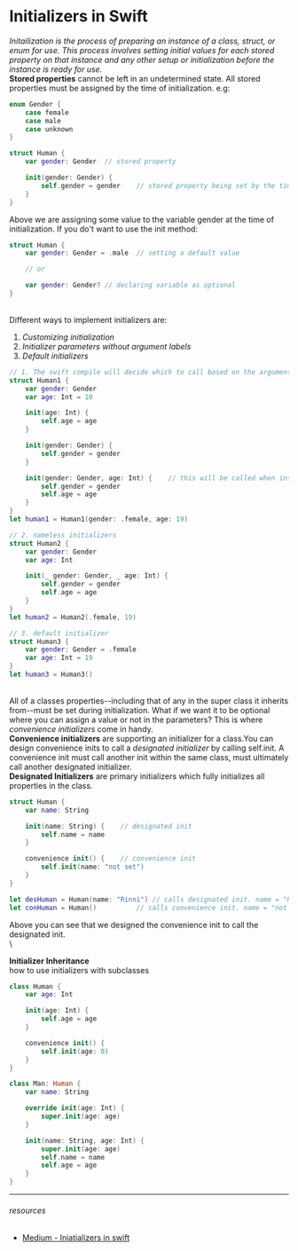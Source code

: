 # Initializers in Swift

*Initailization is the process of preparing an instance of a class, struct, or enum for use. This process involves setting initial values for each stored property on that instance and any other setup or initialization before the instance is ready for use.*\
**Stored properties** cannot be left in an undetermined state. All stored properties must be assigned by the time of initialization. e.g:

```Swift
enum Gender {
	case female
	case male
	case unknown
}

struct Human {
	var gender: Gender	// stored property

	init(gender: Gender) {
		self.gender = gender	// stored property being set by the time of initialization
	}
}
```
Above we are assigning some value to the variable gender at the time of initialization. If you do't want to use the init method:
```Swift
struct Human {
	var gender: Gender = .male 	// setting a default value

	// or

	var gender: Gender?	// declaring variable as optional
}
```
\
Different ways to implement initializers are: 
1. *Customizing initialization*
2. *Initializer parameters without argument labels*
3. *Default initializers*
```Swift
// 1. The swift compile will decide which to call based on the argument label
struct Human1 {
	var gender: Gender
	var age: Int = 10

	init(age: Int) {
		self.age = age
	}

	init(gender: Gender) {
		self.gender = gender
	}

	init(gender: Gender, age: Int) {	// this will be called when instantiating human1
		self.gender = gender
		self.age = age
	}
}
let human1 = Human1(gender: .female, age: 19)

// 2. nameless initializers
struct Human2 {
	var gender: Gender
	var age: Int

	init(_ gender: Gender, _ age: Int) {
		self.gender = gender
		self.age = age
	}
}
let human2 = Human2(.female, 19)

// 3. default initializer
struct Human3 {
	var gender: Gender = .female
	var age: Int = 19
}
let human3 = Human3()
```
\
All of a classes properties--including that of any in the super class it inherits from--must be set during initialization. What if we want it to be optional where you can assign a value or not in the parameters? This is where *convenience initializers* come in handy.\
**Convenience initializers** are supporting an initializer for a class.You can design convenience inits to call a *designated initializer* by calling self.init. A convenience init must call another init within the same class, must ultimately call another designated initializer.\
**Designated Initializers** are primary initializers which fully initializes all properties in the class.
```swift
struct Human {
	var name: String

	init(name: String) {	// designated init
		self.name = name
	}

	convenience init() {	// convenience init
		self.init(name: "not set")
	}
}

let desHuman = Human(name: "Rinni")	// calls designated init. name = "Rinni"
let conHuman = Human() 			// calls convenience init. name = "not set"
```
Above you can see that we designed the convenience init to call the designated init.\
\

**Initializer Inheritance**\
how to use initializers with subclasses
```swift
class Human {
	var age: Int

	init(age: Int) {
		self.age = age
	}

	convenience init() {
		self.init(age: 0)
	}
}

class Man: Human {
	var name: String

	override init(age: Int) {
		super.init(age: age)
	}

	init(name: String, age: Int) {
		super.init(age: age)
		self.name = name
		self.age = age
	}
}
```


---
###### *resources*
- [Medium - Iniatializers in swift](https://medium.com/@abhimuralidharan/initializers-in-swift-part-1-intro-convenience-and-designated-intializers-9adf5632fb52)

